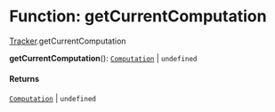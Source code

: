 # Function: getCurrentComputation

[Tracker](/en/auto-docs/reactive/modules/Tracker.md).getCurrentComputation

**getCurrentComputation**(): [`Computation`](/en/auto-docs/reactive/classes/Tracker.Computation.md) | `undefined`

#### Returns

[`Computation`](/en/auto-docs/reactive/classes/Tracker.Computation.md) | `undefined`
